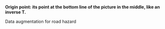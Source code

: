 **Origin point: its point at the bottom line of the picture in the middle, like an inverse T.**

Data augmentation for road hazard
